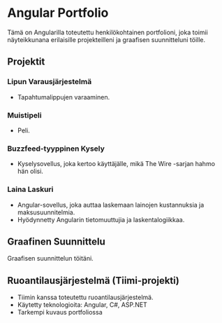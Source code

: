 # Angular Portfolio

Tämä on Angularilla toteutettu henkilökohtainen portfolioni, joka toimii näyteikkunana erilaisille projekteilleni ja graafisen suunnitteluni töille.

## Projektit

### Lipun Varausjärjestelmä
- Tapahtumalippujen varaaminen.

### Muistipeli
- Peli.

### Buzzfeed-tyyppinen Kysely
- Kyselysovellus, joka kertoo käyttäjälle, mikä The Wire -sarjan hahmo hän olisi.

### Laina Laskuri
- Angular-sovellus, joka auttaa laskemaan lainojen kustannuksia ja maksusuunnitelmia.
- Hyödynnetty Angularin tietomuuttujia ja laskentalogiikkaa.

## Graafinen Suunnittelu

Graafisen suunnittelun töitäni.

## Ruoantilausjärjestelmä (Tiimi-projekti)

- Tiimin kanssa toteutettu ruoantilausjärjestelmä.
- Käytetty teknologioita: Angular, C#, ASP.NET
- Tarkempi kuvaus portfoliossa

